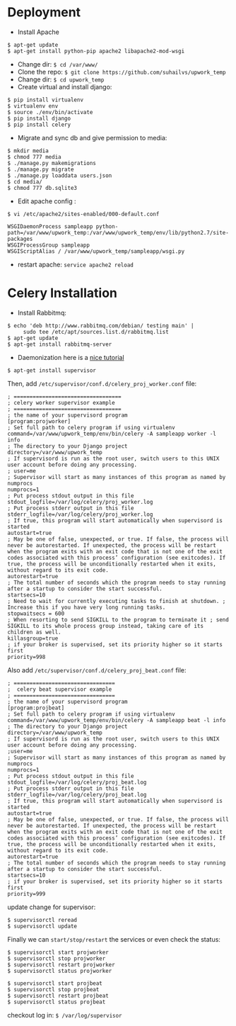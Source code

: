 # Deployment
+ Install Apache
```
$ apt-get update
$ apt-get install python-pip apache2 libapache2-mod-wsgi
```

+ Change dir: `$ cd /var/www/`
+ Clone the repo: `$ git clone https://github.com/suhailvs/upwork_temp`
+ Change dir: `$ cd upwork_temp`
+ Create virtual and install django:
```
$ pip install virtualenv
$ virtualenv env
$ source ./env/bin/activate
$ pip install django
$ pip install celery
```
+ Migrate and sync db and give permission to media:
```
$ mkdir media
$ chmod 777 media
$ ./manage.py makemigrations
$ ./manage.py migrate
$ ./manage.py loaddata users.json
$ cd media/
$ chmod 777 db.sqlite3
```

+ Edit apache config :

```
$ vi /etc/apache2/sites-enabled/000-default.conf

WSGIDaemonProcess sampleapp python-path=/var/www/upwork_temp:/var/www/upwork_temp/env/lib/python2.7/site-packages
WSGIProcessGroup sampleapp
WSGIScriptAlias / /var/www/upwork_temp/sampleapp/wsgi.py

```
+ restart apache: `service apache2 reload`

# Celery Installation

+ Install Rabbitmq:
```
$ echo 'deb http://www.rabbitmq.com/debian/ testing main' |
     sudo tee /etc/apt/sources.list.d/rabbitmq.list
$ apt-get update
$ apt-get install rabbitmq-server
```

+ Daemonization
here is a [nice tutorial](https://medium.com/@yehandjoe/celery-4-periodic-task-in-django-9f6b5a8c21c7)

`$ apt-get install supervisor`

Then, add `/etc/supervisor/conf.d/celery_proj_worker.conf` file:
```
; ==================================
; celery worker supervisor example
; ==================================
; the name of your supervisord program
[program:projworker]
; Set full path to celery program if using virtualenv
command=/var/www/upwork_temp/env/bin/celery -A sampleapp worker -l info
; The directory to your Django project
directory=/var/www/upwork_temp
; If supervisord is run as the root user, switch users to this UNIX user account before doing any processing.
; user=me
; Supervisor will start as many instances of this program as named by numprocs
numprocs=1
; Put process stdout output in this file stdout_logfile=/var/log/celery/proj_worker.log
; Put process stderr output in this file stderr_logfile=/var/log/celery/proj_worker.log
; If true, this program will start automatically when supervisord is started
autostart=true
; May be one of false, unexpected, or true. If false, the process will never be autorestarted. If unexpected, the process will be restart when the program exits with an exit code that is not one of the exit codes associated with this process’ configuration (see exitcodes). If true, the process will be unconditionally restarted when it exits, without regard to its exit code.
autorestart=true
; The total number of seconds which the program needs to stay running after a startup to consider the start successful.
startsecs=10
; Need to wait for currently executing tasks to finish at shutdown. ; Increase this if you have very long running tasks.
stopwaitsecs = 600 
; When resorting to send SIGKILL to the program to terminate it ; send SIGKILL to its whole process group instead, taking care of its children as well.
killasgroup=true
; if your broker is supervised, set its priority higher so it starts first
priority=998
```

Also add `/etc/supervisor/conf.d/celery_proj_beat.conf` file:
```
; ================================
;  celery beat supervisor example
; ================================
; the name of your supervisord program
[program:projbeat]
; Set full path to celery program if using virtualenv
command=/var/www/upwork_temp/env/bin/celery -A sampleapp beat -l info
; The directory to your Django project
directory=/var/www/upwork_temp
; If supervisord is run as the root user, switch users to this UNIX user account before doing any processing.
;user=me
; Supervisor will start as many instances of this program as named by numprocs
numprocs=1
; Put process stdout output in this file stdout_logfile=/var/log/celery/proj_beat.log
; Put process stderr output in this file stderr_logfile=/var/log/celery/proj_beat.log
; If true, this program will start automatically when supervisord is started
autostart=true
; May be one of false, unexpected, or true. If false, the process will never be autorestarted. If unexpected, the process will be restart when the program exits with an exit code that is not one of the exit codes associated with this process’ configuration (see exitcodes). If true, the process will be unconditionally restarted when it exits, without regard to its exit code.
autorestart=true
; The total number of seconds which the program needs to stay running after a startup to consider the start successful.
startsecs=10
; if your broker is supervised, set its priority higher so it starts first
priority=999
```

update change for supervisor:
```
$ supervisorctl reread
$ supervisorctl update
```

Finally we can `start/stop/restart` the services or even check the status:
```
$ supervisorctl start projworker
$ supervisorctl stop projworker
$ supervisorctl restart projworker
$ supervisorctl status projworker

$ supervisorctl start projbeat
$ supervisorctl stop projbeat
$ supervisorctl restart projbeat
$ supervisorctl status projbeat
```

checkout log in:
`$ /var/log/supervisor`
